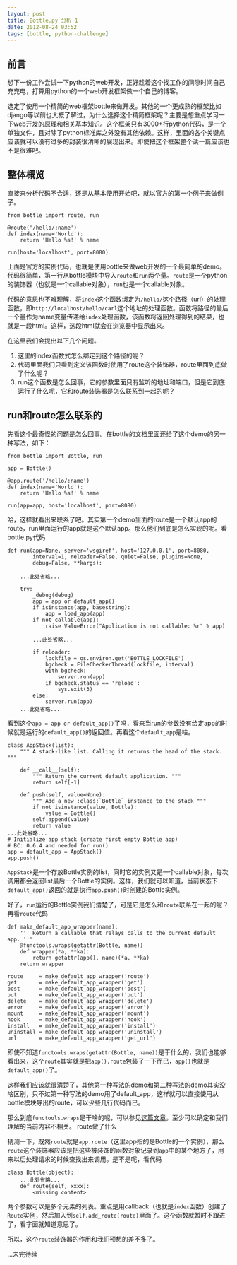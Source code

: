 ```yaml
---
layout: post
title: Bottle.py 分析 1
date: 2012-08-24 03:52
tags: [bottle, python-challenge]
---
```


## 前言

想下一份工作尝试一下python的web开发，正好趁着这个找工作的间隙时间自己充充电，打算用python的一个web开发框架做一个自己的博客。

选定了使用一个精简的web框架bottle来做开发。其他的一个更成熟的框架比如django等以前也大概了解过，为什么选择这个精简框架呢？主要是想重点学习一下web开发的原理和相关基本知识。这个框架只有3000+行python代码，是一个单独文件，且对除了python标准库之外没有其他依赖。这样，里面的各个关键点应该就可以没有过多的封装很清晰的展现出来。即使把这个框架整个读一篇应该也不是很难吧。

## 整体概览

直接来分析代码不合适，还是从基本使用开始吧，就以官方的第一个例子来做例子。

    from bottle import route, run

    @route('/hello/:name')
    def index(name='World'):
        return 'Hello %s!' % name

    run(host='localhost', port=8080)

上面是官方的实例代码，也就是使用bottle来做web开发的一个最简单的demo。代码很简单，第一行从bottle模块中导入`route`和`run`两个量。`route`是一个python的装饰器（也就是一个callable对象），`run`也是一个callable对象。

代码的意思也不难理解，将`index`这个函数绑定为`/hello/`这个路径（url）的处理函数，即`http://localhost/hello/carl`这个地址的处理函数。函数将路径的最后一个量作为name变量传递给`index`处理函数，该函数将返回处理得到的结果，也就是一段html。这样，这段html就会在浏览器中显示出来。

在这里我们会提出以下几个问题。
1. 这里的index函数式怎么绑定到这个路径的呢？
2. 代码里面我们只看到定义该函数时使用了route这个装饰器，route里面到底做了什么呢？
3. run这个函数是怎么回事，它的参数里面只有监听的地址和端口，但是它到底运行了什么呢，它和route装饰器是怎么联系到一起的呢？

## run和route怎么联系的

先看这个最奇怪的问题是怎么回事。在bottle的文档里面还给了这个demo的另一种写法，如下：

    from bottle import Bottle, run

    app = Bottle()

    @app.route('/hello/:name')
    def index(name='World'):
        return 'Hello %s!' % name

    run(app=app, host='localhost', port=8080)

哈，这样就看出来联系了吧。其实第一个demo里面的route是一个默认app的route，run里面运行的app就是这个默认app。那么他们到底是怎么实现的呢。看bottle.py代码

    def run(app=None, server='wsgiref', host='127.0.0.1', port=8080,
            interval=1, reloader=False, quiet=False, plugins=None,
            debug=False, **kargs):

        ...此处省略...

        try:
            _debug(debug)
            app = app or default_app()
            if isinstance(app, basestring):
                app = load_app(app)
            if not callable(app):
                raise ValueError("Application is not callable: %r" % app)

            ...此处省略...

            if reloader:
                lockfile = os.environ.get('BOTTLE_LOCKFILE')
                bgcheck = FileCheckerThread(lockfile, interval)
                with bgcheck:
                    server.run(app)
                if bgcheck.status == 'reload':
                    sys.exit(3)
            else:
                server.run(app)
        ...此处省略...

看到这个`app = app or default_app()`了吗，看来当run的参数没有给定app的时候就是运行的`default_app()`的返回值。再看这个`default_app`是啥。

    class AppStack(list):
        """ A stack-like list. Calling it returns the head of the stack. """

        def __call__(self):
            """ Return the current default application. """
            return self[-1]

        def push(self, value=None):
            """ Add a new :class:`Bottle` instance to the stack """
            if not isinstance(value, Bottle):
                value = Bottle()
            self.append(value)
            return value
    ...此处省略...
    # Initialize app stack (create first empty Bottle app)
    # BC: 0.6.4 and needed for run()
    app = default_app = AppStack()
    app.push()

`AppStack`是一个存放Bottle实例的list，同时它的实例又是一个callable对象，每次调用都会返回list最后一个Bottle的实例。这样，我们就可以知道，当前状态下`default_app()`返回的就是执行`app.push()`时创建的Bottle实例。

好了，`run`运行的Bottle实例我们清楚了，可是它是怎么和`route`联系在一起的呢？再看`route`代码

    def make_default_app_wrapper(name):
        ''' Return a callable that relays calls to the current default app. '''
        @functools.wraps(getattr(Bottle, name))
        def wrapper(*a, **ka):
            return getattr(app(), name)(*a, **ka)
        return wrapper

    route     = make_default_app_wrapper('route')
    get       = make_default_app_wrapper('get')
    post      = make_default_app_wrapper('post')
    put       = make_default_app_wrapper('put')
    delete    = make_default_app_wrapper('delete')
    error     = make_default_app_wrapper('error')
    mount     = make_default_app_wrapper('mount')
    hook      = make_default_app_wrapper('hook')
    install   = make_default_app_wrapper('install')
    uninstall = make_default_app_wrapper('uninstall')
    url       = make_default_app_wrapper('get_url')

即使不知道`functools.wraps(getattr(Bottle, name))`是干什么的，我们也能够看出来，这个`route`其实就是把`app().route`包装了一下而已，`app()`也就是`default_app()`了。

这样我们应该就很清楚了，其他第一种写法的demo和第二种写法的demo其实没啥区别，只不过第一种写法的demo用了default_app，这样就可以直接使用从bottle模块导出的route，可以少些几行代码而已。

那么到底`functools.wraps`是干啥的呢，可以参见[这篇文章](http://www.cnblogs.com/twelfthing/articles/2145656.html)。至少可以确定和我们理解的当前内容不相关。
route做了什么

猜测一下，既然`route`就是`app.route`（这里app指的是Bottle的一个实例），那么`route`这个装饰器应该是把这些被装饰的函数对象记录到`app`中的某个地方了，用来以后处理请求的时候查找出来调用。是不是呢，看代码

    class Bottle(object):
        ...此处省略...
        def route(self, xxxx):
            <missing content>
        
两个参数可以是多个元素的列表。重点是用callback（也就是`index`函数）创建了`Route`实例，然后加入到`self.add_route(route)`里面了。这个函数就暂时不跟进了，看字面就知道意思了。

所以，这个`route`装饰器的作用和我们预想的差不多了。

...未完待续
